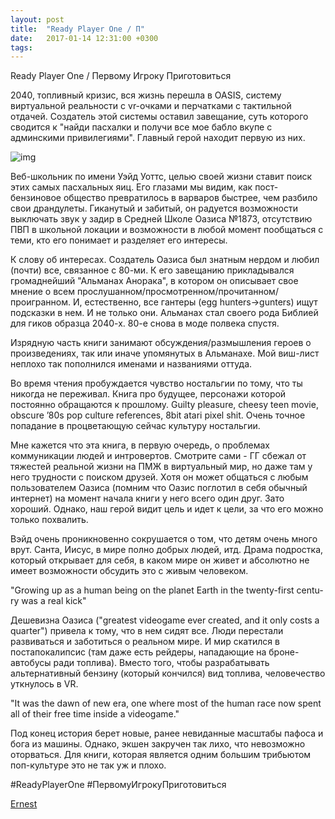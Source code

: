```yaml
---
layout: post
title:  "Ready Player One / П"
date:   2017-01-14 12:31:00 +0300
tags:   
---
```


Ready Player One / Первому Игроку Приготовиться

2040, топливный кризис, вся жизнь перешла в OASIS, систему виртуальной реальности с vr-очками и перчатками с тактильной отдачей. Создатель этой системы оставил завещание, суть которого сводится к "найди пасхалки и получи все мое бабло вкупе с админскими привилегиями". Главный герой находит первую из них.

![img](https://pp.userapi.com/c638221/v638221006/1dd6d/MQe9OlCzJLg.jpg)

<!--excerpt-->

Веб-школьник по имени Уэйд Уоттс, целью своей жизни ставит поиск этих самых пасхальных яиц. Его глазами мы видим, как пост-бензиновое общество превратилось в варваров быстрее, чем разбило свои драндулеты. Гиканутый и забитый, он радуется возможности выключать звук у задир в Средней Школе Оазиса №1873, отсутствию ПВП в школьной локации и возможности в любой момент пообщаться с теми, кто его понимает и разделяет его интересы.

К слову об интересах. Создатель Оазиса был знатным нердом и любил (почти) все, связанное с 80-ми. К его завещанию прикладывался громаднейший "Альманах Анорака", в котором он описывает свое мнение о всем прослушанном/просмотренном/прочитанном/проигранном. И, естественно, все гантеры (egg hunters->gunters) ищут подсказки в нем. И не только они. Альманах стал своего рода Библией для гиков образца 2040-х. 80-е снова в моде полвека спустя.

Изрядную часть книги занимают обсуждения/размышления героев о произведениях, так или иначе упомянутых в Альманахе. Мой виш-лист неплохо так пополнился именами и названиями оттуда.

Во время чтения пробуждается чувство ностальгии по тому, что ты никогда не переживал. Книга про будущее, персонажи которой постоянно обращаются к прошлому. Guilty pleasure, cheesy teen movie, ob­scure ’80s pop cul­ture ref­er­ences, 8bit atari pixel shit. Очень точное попадание в процветающую сейчас культуру ностальгии.

Мне кажется что эта книга, в первую очередь, о проблемах коммуникации людей и интровертов. Смотрите сами - ГГ сбежал от тяжестей реальной жизни на ПМЖ в виртуальный мир, но даже там у него трудности с поиском друзей. Хотя он может общаться с любым пользователем Оазиса (помним что Оазис поглотил в себя обычный интернет) на момент начала книги у него всего один друг. Зато хороший. Однако, наш герой видит цель и идет к цели, за что его можно только похвалить.

Вэйд очень проникновенно сокрушается о том, что детям очень много врут. Санта, Иисус, в мире полно добрых людей, итд. Драма подростка, который открывает для себя, в каком мире он живет и абсолютно не имеет возможности обсудить это с живым человеком.

"Grow­ing up as a hu­man be­ing on the plan­et Earth in the twen­ty-first cen­tu­ry was a re­al kick"

Дешевизна Оазиса ("great­est videogame ev­er cre­at­ed, and it on­ly costs a quar­ter") привела к тому, что в нем сидят все. Люди перестали развиваться и заботиться о реальном мире. И мир скатился в постапокалипсис (там даже есть рейдеры, нападающие на броне-автобусы ради топлива). Вместо того, чтобы разрабатывать альтернативный бензину (который кончился) вид топлива, человечество уткнулось в VR.

"It was the dawn of new era, one where most of the human race now spent all of their free time inside a videogame."

Под конец история берет новые, ранее невиданные масштабы пафоса и бога из машины. Однако, экшен закручен так лихо, что невозможно оторваться. Для книги, которая является одним большим трибьютом поп-культуре это не так уж и плохо.

#ReadyPlayerOne #ПервомуИгрокуПриготовиться

[Ernest](https://vk.com/doc89786166_412411097)
